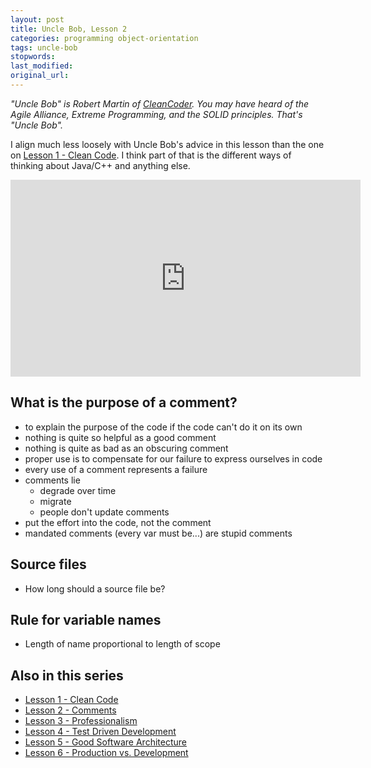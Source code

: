 ```yaml
---
layout: post
title: Uncle Bob, Lesson 2
categories: programming object-orientation
tags: uncle-bob
stopwords:
last_modified:
original_url:
---
```


*"Uncle Bob" is Robert Martin of [CleanCoder](http://cleancoder.com/products). You
may have heard of the Agile Alliance, Extreme Programming, and the SOLID
principles. That's "Uncle Bob".*

<!--more-->

I align much less loosely with Uncle Bob's advice in this lesson than the one
on [Lesson 1 - Clean Code](/uncle-bob-lesson-1/). I think part of that
is the different ways of thinking about Java/C++ and anything else.

<div class="youtube">
<iframe width="560" height="315" src="https://www.youtube.com/embed/2a_ytyt9sf8" frameborder="0" allow="accelerometer; autoplay; clipboard-write; encrypted-media; gyroscope; picture-in-picture" allowfullscreen></iframe>
</div>

## What is the purpose of a comment?

* to explain the purpose of the code if the code can't do it on its own
* nothing is quite so helpful as a good comment
* nothing is quite as bad as an obscuring comment
* proper use is to compensate for our failure to express ourselves in code
* every use of a comment represents a failure
* comments lie
    * degrade over time
    * migrate
    * people don't update comments
* put the effort into the code, not the comment
* mandated comments (every var must be...) are stupid comments


## Source files

* How long should a source file be?

## Rule for variable names

* Length of name proportional to length of scope

## Also in this series

* [Lesson 1 - Clean Code](/uncle-bob-lesson-1/)
* [Lesson 2 - Comments](/uncle-bob-lesson-2/)
* [Lesson 3 - Professionalism](/uncle-bob-lesson-3/)
* [Lesson 4 - Test Driven Development](/uncle-bob-lesson-4/)
* [Lesson 5 - Good Software Architecture](/uncle-bob-lesson-5/)
* [Lesson 6 - Production vs. Development](/uncle-bob-lesson-6/)

